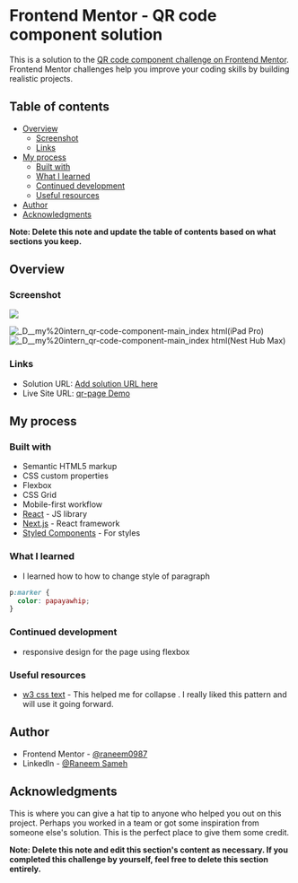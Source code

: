 # Frontend Mentor - QR code component solution

This is a solution to the [QR code component challenge on Frontend Mentor](https://www.frontendmentor.io/challenges/qr-code-component-iux_sIO_H). Frontend Mentor challenges help you improve your coding skills by building realistic projects. 

## Table of contents

- [Overview](#overview)
  - [Screenshot](#screenshot)
  - [Links](#links)
- [My process](#my-process)
  - [Built with](#built-with)
  - [What I learned](#what-i-learned)
  - [Continued development](#continued-development)
  - [Useful resources](#useful-resources)
- [Author](#author)
- [Acknowledgments](#acknowledgments)

**Note: Delete this note and update the table of contents based on what sections you keep.**

## Overview

### Screenshot

![](./screenshot.jpg)

![_D__my%20intern_qr-code-component-main_index html(iPad Pro)](https://github.com/user-attachments/assets/baa523cd-61ed-4c42-8936-5801c6117203)
![_D__my%20intern_qr-code-component-main_index html(Nest Hub Max)](https://github.com/user-attachments/assets/49c62bc8-57ae-4634-a8eb-2fc7e5f24589)

### Links

- Solution URL: [Add solution URL here](https://your-solution-url.com)
- Live Site URL: [qr-page Demo](https://raneem0987.github.io/qr-code-component-main/)

## My process

### Built with

- Semantic HTML5 markup
- CSS custom properties
- Flexbox
- CSS Grid
- Mobile-first workflow
- [React](https://reactjs.org/) - JS library
- [Next.js](https://nextjs.org/) - React framework
- [Styled Components](https://styled-components.com/) - For styles


### What I learned

- I learned how to how to change style of paragraph
```css
p:marker {
  color: papayawhip;
}
```

### Continued development

- responsive design for the page using flexbox

### Useful resources

- [w3 css text](https://www.w3schools.com/cssref/pr_text_text-align.php) - This helped me for collapse . I really liked this pattern and will use it going forward.

## Author

- Frontend Mentor - [@raneem0987](https://www.frontendmentor.io/home)
- LinkedIn - [@Raneem Sameh](www.linkedin.com/in/raneem-sameh-976510225)


## Acknowledgments

This is where you can give a hat tip to anyone who helped you out on this project. Perhaps you worked in a team or got some inspiration from someone else's solution. This is the perfect place to give them some credit.

**Note: Delete this note and edit this section's content as necessary. If you completed this challenge by yourself, feel free to delete this section entirely.**
